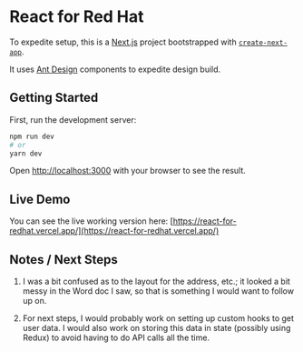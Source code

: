 # React for Red Hat
To expedite setup, this is a [Next.js](https://nextjs.org/) project bootstrapped with [`create-next-app`](https://github.com/vercel/next.js/tree/canary/packages/create-next-app).

It uses [Ant Design](https://ant.design/) components to expedite design build.

## Getting Started

First, run the development server:

```bash
npm run dev
# or
yarn dev
```

Open [http://localhost:3000](http://localhost:3000) with your browser to see the result.

## Live Demo

You can see the live working version here: [https://react-for-redhat.vercel.app/](https://react-for-redhat.vercel.app/)

## Notes / Next Steps

1. I was a bit confused as to the layout for the address, etc.; it looked a bit messy in the Word doc I saw, so that is something I would want to follow up on.

2. For next steps, I would probably work on setting up custom hooks to get user data.  I would also work on storing this data in state (possibly using Redux) to avoid having to do API calls all the time. 
